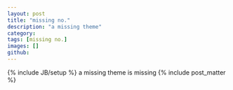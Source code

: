 ```yaml
---
layout: post
title: "missing no."
description: "a missing theme"
category: 
tags: [missing no.]
images: []
github: 
---
```

{% include JB/setup %}
a missing theme is missing
{% include post_matter %}
